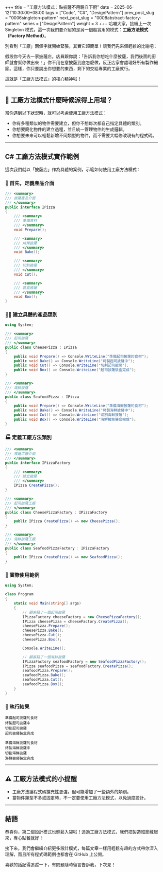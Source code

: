 +++
title = "工廠方法模式：點披薩不用親自下廚"
date = 2025-06-12T10:30:00+08:00
tags = ["Code", "C#", "DesignPattern"]
prev_post_slug = "0006singleton-pattern"
next_post_slug = "0008abstract-factory-pattern"
series = ["DesignPattern"]
weight = 3
+++
哈囉大家，接續上一次 Singleton 模式，這一次我們要介紹的是另一個超實用的模式：**工廠方法模式（Factory Method）**。

別看到「工廠」兩個字就開始緊張，其實它超簡單！讓我們先來個輕鬆的比喻吧：

假設你今天去一家披薩店，店員跟你說：「告訴我你想吃什麼披薩，我們後面的廚師就會幫你做出來！」你不用在意披薩到底怎麼做，反正店家會處理好所有製作細節。這樣，你只要說出你想要的東西，剩下的交給專業的工廠就行。

這就是「工廠方法模式」的核心精神啦！

---

## 🤔 工廠方法模式什麼時候派得上用場？

當你遇到以下狀況時，就可以考慮使用工廠方法模式：

- 你有多種類似的物件需要建立，但你不想每次都自己指定具體的類別。
- 你想要簡化物件的建立過程，並且統一管理物件的生成邏輯。
- 你想要未來可以輕鬆新增不同類型的物件，而不需要大幅修改現有的程式碼。

---

## C# 工廠方法模式實作範例

這次我們就以「披薩店」作為具體的案例，示範如何使用工廠方法模式：

### 🍕 首先，定義產品介面

```csharp
/// <summary>
/// 披薩產品介面
/// </summary>
public interface IPizza
{
    /// <summary>
    /// 準備食材
    /// </summary>
    void Prepare();

    /// <summary>
    /// 烘烤披薩
    /// </summary>
    void Bake();

    /// <summary>
    /// 切割披薩
    /// </summary>
    void Cut();

    /// <summary>
    /// 裝盒披薩
    /// </summary>
    void Box();
}
```

### 🧑‍🍳 建立具體的產品類別

```csharp
using System;

/// <summary>
/// 起司披薩
/// </summary>
public class CheesePizza : IPizza
{
    public void Prepare() => Console.WriteLine("準備起司披薩的食材");
    public void Bake() => Console.WriteLine("烤製起司披薩中");
    public void Cut() => Console.WriteLine("切割起司披薩");
    public void Box() => Console.WriteLine("起司披薩裝盒完成");
}

/// <summary>
/// 海鮮披薩
/// </summary>
public class SeafoodPizza : IPizza
{
    public void Prepare() => Console.WriteLine("準備海鮮披薩的食材");
    public void Bake() => Console.WriteLine("烤製海鮮披薩中");
    public void Cut() => Console.WriteLine("切割海鮮披薩");
    public void Box() => Console.WriteLine("海鮮披薩裝盒完成");
}
```

### 🏭 定義工廠方法類別

```csharp
/// <summary>
/// 披薩工廠介面
/// </summary>
public interface IPizzaFactory
{
    /// <summary>
    /// 建立披薩
    /// </summary>
    IPizza CreatePizza();
}

/// <summary>
/// 起司披薩工廠
/// </summary>
public class CheesePizzaFactory : IPizzaFactory
{
    public IPizza CreatePizza() => new CheesePizza();
}

/// <summary>
/// 海鮮披薩工廠
/// </summary>
public class SeafoodPizzaFactory : IPizzaFactory
{
    public IPizza CreatePizza() => new SeafoodPizza();
}
```

### 🚀 實際使用範例

```csharp
using System;

class Program
{
    static void Main(string[] args)
    {
        // 顧客點了一個起司披薩
        IPizzaFactory cheeseFactory = new CheesePizzaFactory();
        IPizza cheesePizza = cheeseFactory.CreatePizza();
        cheesePizza.Prepare();
        cheesePizza.Bake();
        cheesePizza.Cut();
        cheesePizza.Box();

        Console.WriteLine();

        // 顧客點了一個海鮮披薩
        IPizzaFactory seafoodFactory = new SeafoodPizzaFactory();
        IPizza seafoodPizza = seafoodFactory.CreatePizza();
        seafoodPizza.Prepare();
        seafoodPizza.Bake();
        seafoodPizza.Cut();
        seafoodPizza.Box();
    }
}
```

### 🎯 執行結果

```
準備起司披薩的食材
烤製起司披薩中
切割起司披薩
起司披薩裝盒完成

準備海鮮披薩的食材
烤製海鮮披薩中
切割海鮮披薩
海鮮披薩裝盒完成
```

---

## ⚠️ 工廠方法模式的小提醒

- 工廠方法讓程式碼擴充性更強，但可能增加了一些額外的類別。
- 當物件類型不多或固定時，不一定要使用工廠方法模式，以免過度設計。

---

## 結語

恭喜你，第二個設計模式也輕鬆入袋啦！透過工廠方法模式，我們把製造細節藏起來，專心點餐就好！

接下來，我們會繼續介紹更多設計模式，每篇文章一樣用輕鬆有趣的方式帶你深入理解，而且所有程式碼範例也都會在 GitHub 上公開。

喜歡的話記得追蹤一下，有問題隨時留言告訴我，下次見！

